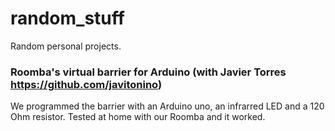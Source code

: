 # random_stuff

Random personal projects.

### Roomba's virtual barrier for Arduino (with Javier Torres https://github.com/javitonino)
We programmed the barrier with an Arduino uno, an infrarred LED and a 120 Ohm resistor. Tested at home with our Roomba and it worked.
